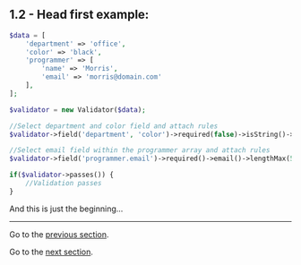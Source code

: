 ## 1.2 - Head first example:

```php
$data = [
    'department' => 'office',
    'color' => 'black',
    'programmer' => [
        'name' => 'Morris',
        'email' => 'morris@domain.com'
    ],
];

$validator = new Validator($data);

//Select department and color field and attach rules
$validator->field('department', 'color')->required(false)->isString()->lengthBetween(5, 20);

//Select email field within the programmer array and attach rules
$validator->field('programmer.email')->required()->email()->lengthMax(50);

if($validator->passes()) {
    //Validation passes
}
```

And this is just the beginning...

---------------

Go to the [previous section](/docs/1-intro/1.1-introduction.md).

Go to the [next section](/docs/2-installation/2.1-installation.md).